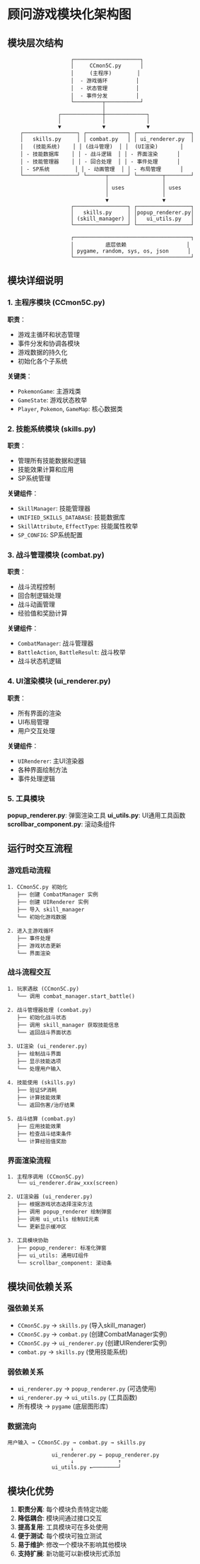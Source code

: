 # 顾问游戏模块化架构图

## 模块层次结构

```
                    ┌─────────────────────┐
                    │     CCmon5C.py      │
                    │     (主程序)        │
                    │  - 游戏循环         │
                    │  - 状态管理         │
                    │  - 事件分发         │
                    └─────────┬───────────┘
                              │
                ┌─────────────┼─────────────┐
                │             │             │
                ▼             ▼             ▼
    ┌─────────────────┐ ┌─────────────┐ ┌─────────────────┐
    │   skills.py     │ │ combat.py   │ │ ui_renderer.py  │
    │   (技能系统)    │ │ (战斗管理)  │ │  (UI渲染)       │
    │ - 技能数据库    │ │ - 战斗逻辑  │ │ - 界面渲染      │
    │ - 技能管理器    │ │ - 回合处理  │ │ - 事件处理      │
    │ - SP系统        │ │ - 动画管理  │ │ - 布局管理      │
    └─────────────────┘ └──────┬──────┘ └────────┬────────┘
                               │                 │
                               │ uses            │ uses
                               │                 │
                               ▼                 ▼
                    ┌─────────────────┐ ┌─────────────────┐
                    │   skills.py     │ │popup_renderer.py│
                    │ (skill_manager) │ │   ui_utils.py   │
                    └─────────────────┘ └─────────────────┘
                                        
                    ┌─────────────────────────────────────┐
                    │          底层依赖                   │
                    │ pygame, random, sys, os, json      │
                    └─────────────────────────────────────┘
```

## 模块详细说明

### 1. 主程序模块 (CCmon5C.py)
**职责**：
- 游戏主循环和状态管理
- 事件分发和协调各模块
- 游戏数据的持久化
- 初始化各个子系统

**关键类**：
- `PokemonGame`: 主游戏类
- `GameState`: 游戏状态枚举
- `Player`, `Pokemon`, `GameMap`: 核心数据类

### 2. 技能系统模块 (skills.py)
**职责**：
- 管理所有技能数据和逻辑
- 技能效果计算和应用
- SP系统管理

**关键组件**：
- `SkillManager`: 技能管理器
- `UNIFIED_SKILLS_DATABASE`: 技能数据库
- `SkillAttribute`, `EffectType`: 技能属性枚举
- `SP_CONFIG`: SP系统配置

### 3. 战斗管理模块 (combat.py)
**职责**：
- 战斗流程控制
- 回合制逻辑处理
- 战斗动画管理
- 经验值和奖励计算

**关键组件**：
- `CombatManager`: 战斗管理器
- `BattleAction`, `BattleResult`: 战斗枚举
- 战斗状态机逻辑

### 4. UI渲染模块 (ui_renderer.py)
**职责**：
- 所有界面的渲染
- UI布局管理
- 用户交互处理

**关键组件**：
- `UIRenderer`: 主UI渲染器
- 各种界面绘制方法
- 事件处理逻辑

### 5. 工具模块
**popup_renderer.py**: 弹窗渲染工具
**ui_utils.py**: UI通用工具函数
**scrollbar_component.py**: 滚动条组件

## 运行时交互流程

### 游戏启动流程
```
1. CCmon5C.py 初始化
   ├── 创建 CombatManager 实例
   ├── 创建 UIRenderer 实例  
   ├── 导入 skill_manager
   └── 初始化游戏数据

2. 进入主游戏循环
   ├── 事件处理
   ├── 游戏状态更新
   └── 界面渲染
```

### 战斗流程交互
```
1. 玩家遇敌 (CCmon5C.py)
   └── 调用 combat_manager.start_battle()

2. 战斗管理器处理 (combat.py)
   ├── 初始化战斗状态
   ├── 调用 skill_manager 获取技能信息
   └── 返回战斗界面状态

3. UI渲染 (ui_renderer.py)
   ├── 绘制战斗界面
   ├── 显示技能选项
   └── 处理用户输入

4. 技能使用 (skills.py)
   ├── 验证SP消耗
   ├── 计算技能效果
   └── 返回伤害/治疗结果

5. 战斗结算 (combat.py)
   ├── 应用技能效果
   ├── 检查战斗结束条件
   └── 计算经验值奖励
```

### 界面渲染流程
```
1. 主程序调用 (CCmon5C.py)
   └── ui_renderer.draw_xxx(screen)

2. UI渲染器 (ui_renderer.py)
   ├── 根据游戏状态选择渲染方法
   ├── 调用 popup_renderer 绘制弹窗
   ├── 调用 ui_utils 绘制UI元素
   └── 更新显示缓冲区

3. 工具模块协助
   ├── popup_renderer: 标准化弹窗
   ├── ui_utils: 通用UI组件
   └── scrollbar_component: 滚动条
```

## 模块间依赖关系

### 强依赖关系
- `CCmon5C.py` → `skills.py` (导入skill_manager)
- `CCmon5C.py` → `combat.py` (创建CombatManager实例)  
- `CCmon5C.py` → `ui_renderer.py` (创建UIRenderer实例)
- `combat.py` → `skills.py` (使用技能系统)

### 弱依赖关系
- `ui_renderer.py` → `popup_renderer.py` (可选使用)
- `ui_renderer.py` → `ui_utils.py` (工具函数)
- 所有模块 → `pygame` (底层图形库)

### 数据流向
```
用户输入 → CCmon5C.py → combat.py → skills.py
                    ↓
              ui_renderer.py ← popup_renderer.py
                    ↓              ↑
              ui_utils.py ←────────┘
```

## 模块化优势

1. **职责分离**: 每个模块负责特定功能
2. **降低耦合**: 模块间通过接口交互
3. **提高复用**: 工具模块可在多处使用
4. **便于测试**: 每个模块可独立测试
5. **易于维护**: 修改一个模块不影响其他模块
6. **支持扩展**: 新功能可以新模块形式添加